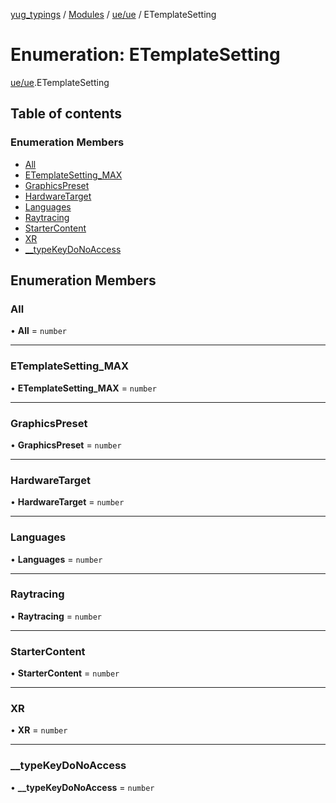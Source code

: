 [yug_typings](../README.md) / [Modules](../modules.md) / [ue/ue](../modules/ue_ue.md) / ETemplateSetting

# Enumeration: ETemplateSetting

[ue/ue](../modules/ue_ue.md).ETemplateSetting

## Table of contents

### Enumeration Members

- [All](ue_ue.ETemplateSetting.md#all)
- [ETemplateSetting\_MAX](ue_ue.ETemplateSetting.md#etemplatesetting_max)
- [GraphicsPreset](ue_ue.ETemplateSetting.md#graphicspreset)
- [HardwareTarget](ue_ue.ETemplateSetting.md#hardwaretarget)
- [Languages](ue_ue.ETemplateSetting.md#languages)
- [Raytracing](ue_ue.ETemplateSetting.md#raytracing)
- [StarterContent](ue_ue.ETemplateSetting.md#startercontent)
- [XR](ue_ue.ETemplateSetting.md#xr)
- [\_\_typeKeyDoNoAccess](ue_ue.ETemplateSetting.md#__typekeydonoaccess)

## Enumeration Members

### All

• **All** = `number`

___

### ETemplateSetting\_MAX

• **ETemplateSetting\_MAX** = `number`

___

### GraphicsPreset

• **GraphicsPreset** = `number`

___

### HardwareTarget

• **HardwareTarget** = `number`

___

### Languages

• **Languages** = `number`

___

### Raytracing

• **Raytracing** = `number`

___

### StarterContent

• **StarterContent** = `number`

___

### XR

• **XR** = `number`

___

### \_\_typeKeyDoNoAccess

• **\_\_typeKeyDoNoAccess** = `number`
